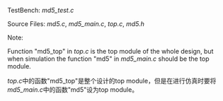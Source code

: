 TestBench: *md5_test.c*

Source Files: *md5.c*, *md5_main.c*, *top.c*, *md5.h*

Note:

Function "md5_top" in *top.c* is the top module of the whole design, but when simulation the function "md5" in *md5_main.c* should be the top module.

*top.c*中的函数"md5_top"是整个设计的top module，但是在进行仿真时要将*md5_main.c*中的函数"md5"设为top module。
